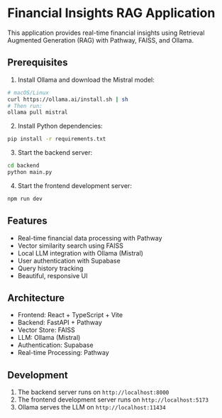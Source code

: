 # Financial Insights RAG Application

This application provides real-time financial insights using Retrieval Augmented Generation (RAG) with Pathway, FAISS, and Ollama.

## Prerequisites

1. Install Ollama and download the Mistral model:
```bash
# macOS/Linux
curl https://ollama.ai/install.sh | sh
# Then run:
ollama pull mistral
```

2. Install Python dependencies:
```bash
pip install -r requirements.txt
```

3. Start the backend server:
```bash
cd backend
python main.py
```

4. Start the frontend development server:
```bash
npm run dev
```

## Features

- Real-time financial data processing with Pathway
- Vector similarity search using FAISS
- Local LLM integration with Ollama (Mistral)
- User authentication with Supabase
- Query history tracking
- Beautiful, responsive UI

## Architecture

- Frontend: React + TypeScript + Vite
- Backend: FastAPI + Pathway
- Vector Store: FAISS
- LLM: Ollama (Mistral)
- Authentication: Supabase
- Real-time Processing: Pathway

## Development

1. The backend server runs on `http://localhost:8000`
2. The frontend development server runs on `http://localhost:5173`
3. Ollama serves the LLM on `http://localhost:11434`